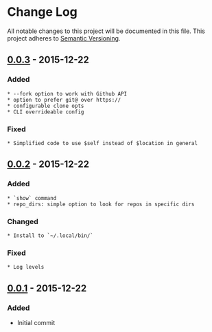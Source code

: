 Change Log
==========

All notable changes to this project will be documented in this file.
This project adheres to [Semantic Versioning](http://semver.org/).

<!-- newest-changes -->
## [0.0.3] - 2015-12-22
### Added
    * --fork option to work with Github API
    * option to prefer git@ over https://
    * configurable clone opts
    * CLI overrideable config
### Fixed
    * Simplified code to use $self instead of $location in general

## [0.0.2] - 2015-12-22
### Added
    * `show` command
    * repo_dirs: simple option to look for repos in specific dirs
### Changed
    * Install to `~/.local/bin/`
### Fixed
    * Log levels

## [0.0.1] - 2015-12-22
### Added
* Initial commit

<!-- link-labels -->
[0.0.3]: ../../compare/v0.0.2...v0.0.3
[0.0.2]: ../../compare/v0.0.1...v0.0.2
[0.0.1]: ../../compare/v0.0.1...HEAD

